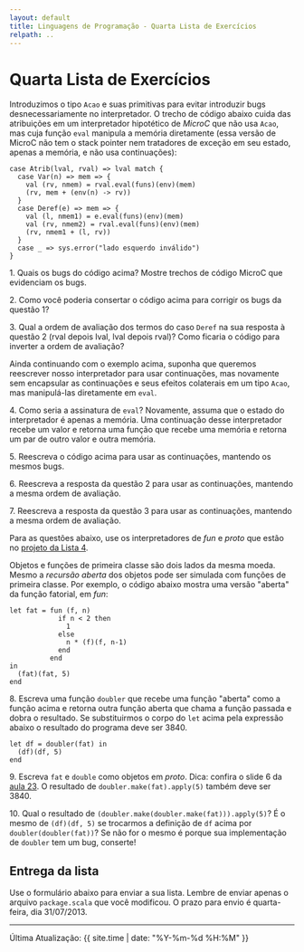 ```yaml
---
layout: default
title: Linguagens de Programação - Quarta Lista de Exercícios
relpath: ..
---
```


Quarta Lista de Exercícios
==========================

Introduzimos o tipo `Acao` e suas primitivas para evitar introduzir bugs
desnecessariamente no interpretador. O trecho de código abaixo cuida das
atribuições em um interpretador hipotético de *MicroC* que não usa `Acao`, mas
cuja função `eval` manipula a memória diretamente (essa versão de MicroC não
tem o stack pointer nem tratadores de exceção em seu estado, apenas a memória,
e não usa continuações):  

    case Atrib(lval, rval) => lval match {
      case Var(n) => mem => {
	    val (rv, nmem) = rval.eval(funs)(env)(mem)
		(rv, mem + (env(n) -> rv))
      }
      case Deref(e) => mem => {
	    val (l, nmem1) = e.eval(funs)(env)(mem)
        val (rv, nmem2) = rval.eval(funs)(env)(mem)
        (rv, nmem1 + (l, rv))
      }
      case _ => sys.error("lado esquerdo inválido")
    }
	
1\. Quais os bugs do código acima? Mostre trechos de código MicroC que
evidenciam os bugs.

2\. Como você poderia consertar o código acima para corrigir os bugs
da questão 1?

3\. Qual a ordem de avaliação dos termos do caso `Deref` na sua resposta
à questão 2 (rval depois lval, lval depois rval)? Como ficaria o código
para inverter a ordem de avaliação?

Ainda continuando com o exemplo acima, suponha que queremos reescrever
nosso interpretador para usar continuações, mas novamente sem encapsular
as continuações e seus efeitos colaterais em um tipo `Acao`, mas manipulá-las
diretamente em `eval`.

4\. Como seria a assinatura de `eval`? Novamente, assuma que o estado do
interpretador é apenas a memória. Uma continuação desse interpretador recebe
um valor e retorna uma função que recebe uma memória e retorna um par de outro
valor e outra memória.

5\. Reescreva o código acima para usar as continuações, mantendo os mesmos bugs.

6\. Reescreva a resposta da questão 2 para usar as continuações,
mantendo a mesma ordem de avaliação.

7\. Reescreva a resposta da questão 3 para usar as continuações, mantendo a mesma
ordem de avaliação.

Para as questões abaixo, use os interpretadores de *fun* e *proto* que estão
no [projeto da Lista 4](lista4.zip).

Objetos e funções de primeira classe são dois lados da mesma moeda. Mesmo a
*recursão aberta* dos objetos pode ser simulada com funções de primeira classe.
Por exemplo, o código abaixo mostra uma versão "aberta" da função fatorial, em *fun*:

    let fat = fun (f, n)
                if n < 2 then
                  1
                else
                  n * (f)(f, n-1)
                end
              end
    in
      (fat)(fat, 5)
    end

8\. Escreva uma função `doubler` que recebe uma função "aberta" como a função
acima e retorna outra função aberta que chama a função passada e dobra o
resultado. Se substituirmos o corpo do `let` acima pela expressão abaixo o
resultado do programa deve ser 3840.

    let df = doubler(fat) in
	  (df)(df, 5)
	end

9\. Escreva `fat` e `double` como objetos em *proto*. Dica: confira o slide 6
da [aula 23](Aula23.pdf). O resultado de `doubler.make(fat).apply(5)` também
deve ser 3840.

10\. Qual o resultado de `(doubler.make(doubler.make(fat))).apply(5)`? É o mesmo
de `(df)(df, 5)` se trocarmos a definição de `df` acima por `doubler(doubler(fat))`?
Se não for o mesmo é porque sua implementação de `doubler` tem um bug, conserte!

Entrega da lista
----------------

Use o formulário abaixo para enviar a sua lista. Lembre de enviar apenas o arquivo `package.scala` que
você modificou. O prazo para envio é quarta-feira, dia 31/07/2013.

<script type="text/javascript" src="http://form.jotform.me/jsform/31909089649469">
// dummy
</script>

* * * * *

Última Atualização: {{ site.time | date: "%Y-%m-%d %H:%M" }}

